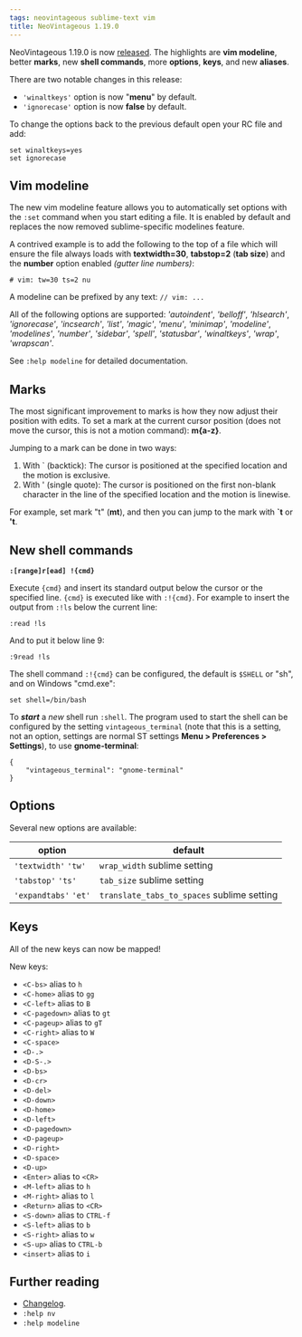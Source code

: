 ```yaml
---
tags: neovintageous sublime-text vim
title: NeoVintageous 1.19.0
---
```


NeoVintageous 1.19.0 is now [released](https://github.com/NeoVintageous/NeoVintageous/releases/tag/1.19.0). The highlights are **vim modeline**, better **marks**, new **shell commands**, more **options**, **keys**, and new **aliases**.

There are two notable changes in this release:

* `'winaltkeys'` option is now "**menu**" by default.
* `'ignorecase'` option is now **false** by default.

To change the options back to the previous default open your RC file and add:

```
set winaltkeys=yes
set ignorecase
```

## Vim modeline

The new vim modeline feature allows you to automatically set options with the `:set` command when you start editing a file. It is enabled by default and replaces the now removed sublime-specific modelines feature.

A contrived example is to add the following to the top of a file which will ensure the file always loads with **textwidth=30**, **tabstop=2** (**tab size**) and the **number** option enabled *(gutter line numbers)*:

```
# vim: tw=30 ts=2 nu
```

A modeline can be prefixed by any text: `// vim: ...`

All of the following options are supported: *'autoindent'*, *'belloff'*, *'hlsearch'*, *'ignorecase'*, *'incsearch'*, *'list'*, *'magic'*, *'menu'*, *'minimap'*, *'modeline'*, *'modelines'*, *'number'*, *'sidebar'*, *'spell'*, *'statusbar'*, *'winaltkeys'*, *'wrap'*, *'wrapscan'*.

See `:help modeline` for detailed documentation.

## Marks

The most significant improvement to marks is how they now adjust their position with edits. To set a mark at the current cursor position (does not move the cursor, this is not a motion command): **m{a-z}**.

Jumping to a mark can be done in two ways:

1. With \` (backtick): The cursor is positioned at the specified location and the motion is exclusive.
2. With ' (single quote): The cursor is positioned on the first non-blank character in the line of the specified location and the motion is linewise.

For example, set mark "t" (**mt**), and then you can jump to the mark with **\`t** or **'t**.

## New shell commands

**`:[range]r[ead] !{cmd}`**

Execute `{cmd}` and insert its standard output below the cursor or the specified line. `{cmd}` is executed like with `:!{cmd}`. For example to insert the output from `:!ls` below the current line:

```
:read !ls
```

And to put it below line 9:

```
:9read !ls
```

The shell command `:!{cmd}` can be configured, the default is `$SHELL` or "sh", and on Windows "cmd.exe":

```
set shell=/bin/bash
```

To ***start*** a *new* shell run `:shell`. The program used to start the shell can be configured by the setting `vintageous_terminal` (note that this is a setting, not an option, settings are normal ST settings **Menu > Preferences > Settings**), to use **gnome-terminal**:

```
{
    "vintageous_terminal": "gnome-terminal"
}
```

## Options

Several new options are available:

option | default
------ | -------
`'textwidth'` `'tw'` | `wrap_width` sublime setting
`'tabstop'` `'ts'` | `tab_size` sublime setting
`'expandtabs'` `'et'` | `translate_tabs_to_spaces` sublime setting

## Keys

All of the new keys can now be mapped!

New keys:

* `<C-bs>` alias to `h`
* `<C-home>` alias to `gg`
* `<C-left>` alias to `B`
* `<C-pagedown>` alias to `gt`
* `<C-pageup>` alias to `gT`
* `<C-right>` alias to `W`
* `<C-space>`
* `<D-.>`
* `<D-S-.>`
* `<D-bs>`
* `<D-cr>`
* `<D-del>`
* `<D-down>`
* `<D-home>`
* `<D-left>`
* `<D-pagedown>`
* `<D-pageup>`
* `<D-right>`
* `<D-space>`
* `<D-up>`
* `<Enter>` alias to `<CR>`
* `<M-left>` alias to `h`
* `<M-right>` alias to `l`
* `<Return>` alias to `<CR>`
* `<S-down>` alias to `CTRL-f`
* `<S-left>` alias to `b`
* `<S-right>` alias to `w`
* `<S-up>` alias to `CTRL-b`
* `<insert>` alias to `i`

## Further reading

* [Changelog](https://github.com/NeoVintageous/NeoVintageous/blob/master/CHANGELOG.md#1190---2020-02-19).
* `:help nv`
* `:help modeline`
